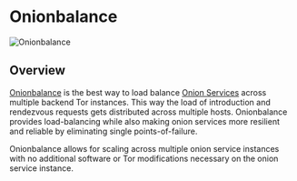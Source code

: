 # Onionbalance

![Onionbalance](assets/onionbalance.jpg)

## Overview

[Onionbalance][] is the best way to load balance [Onion Services][] across
multiple backend Tor instances. This way the load of introduction and
rendezvous requests gets distributed across multiple hosts. Onionbalance
provides load-balancing while also making onion services more resilient
and reliable by eliminating single points-of-failure.

Onionbalance allows for scaling across multiple onion service instances
with no additional software or Tor modifications necessary on the onion
service instance.

[Onionbalance]: https://gitlab.torproject.org/tpo/onion-services/onionbalance
[Onion Services]: https://community.torproject.org/onion-services
